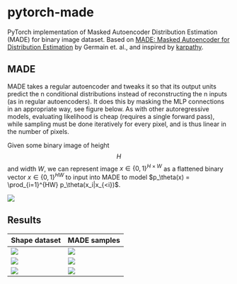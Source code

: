 # pytorch-made

PyTorch implementation of Masked Autoencoder Distribution Estimation (MADE) for binary image dataset. 
Based on [MADE: Masked Autoencoder for Distribution Estimation](https://arxiv.org/abs/1502.03509) by Germain et. al., and inspired by [karpathy](https://github.com/karpathy/pytorch-made).

## MADE

MADE takes a regular autoencoder and tweaks it so that its output units predict the n conditional distributions instead of reconstructing the n inputs (as in regular autoencoders). It does this by masking the MLP connections in an appropriate way, see figure below. As with other autoregressive models, evaluating likelihood is cheap (requires a single forward pass), while sampling must be done iteratively for every pixel, and is thus linear in the number of pixels. 

Given some binary image of height $$H$$ and width $W$, we can represent image $x\in \{0, 1\}^{H\times W}$ as a flattened binary vector $x\in \{0, 1\}^{HW}$ to input into MADE to model $p_\theta(x) = \prod_{i=1}^{HW} p_\theta(x_i|x_{<i})$.

![](https://i.imgur.com/Eq9A8Hz.png)

## Results
Shape dataset | MADE samples| 
:--- | :---
![](https://i.imgur.com/SqHZ80C.png) | ![](https://i.imgur.com/TJJC5F3.png)
![](https://i.imgur.com/K0fpM4L.png) | ![](https://i.imgur.com/Xvlgs7w.png)
![](https://i.imgur.com/KZTDxzS.png) | ![](https://i.imgur.com/eIvILXE.png)
